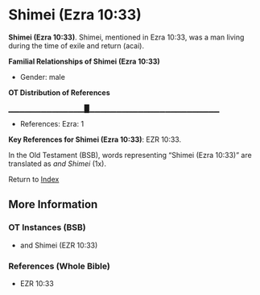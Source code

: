 # Shimei (Ezra 10:33)
**Shimei (Ezra 10:33)**. 
Shimei, mentioned in Ezra 10:33, was a man living during the time of exile and return (acai). 




**Familial Relationships of Shimei (Ezra 10:33)**


* Gender: male


**OT Distribution of References**

▁▁▁▁▁▁▁▁▁▁▁▁▁▁█▁▁▁▁▁▁▁▁▁▁▁▁▁▁▁▁▁▁▁▁▁▁▁▁
* References: Ezra: 1



**Key References for Shimei (Ezra 10:33)**: 
EZR 10:33. 


In the Old Testament (BSB), words representing “Shimei (Ezra 10:33)” are translated as 
*and Shimei* (1x). 




Return to [Index](00-Index.md)

## More Information

### OT Instances (BSB)

* and Shimei (EZR 10:33)



### References (Whole Bible)

* EZR 10:33



